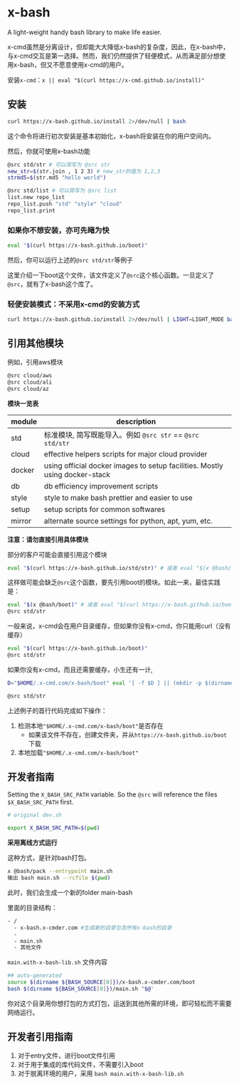 # x-bash

A light-weight handy bash library to make life easier.

x-cmd虽然是分离设计，但却能大大降低x-bash的复杂度，因此，在x-bash中，与x-cmd交互是第一选择。然而，我们仍然提供了轻便模式，从而满足部分想使用x-bash，但又不愿意使用x-cmd的用户。

安装`x-cmd`：`x || eval "$(curl https://x-cmd.github.io/install)"`

## 安装

```bash
curl https://x-bash.github.io/install 2>/dev/null | bash
```

这个命令将进行初次安装是基本初始化，x-bash将安装在你的用户空间内。

然后，你就可使用x-bash功能

```bash
@src std/str # 可以简写为 @src str
new_str=$(str.join , 1 2 3) # new_str的值为 1,2,3
strmd5=$(str.md5 "hello world")

@src std/list # 可以简写为 @src list
list.new repo_list
repo_list.push "std" "style" "cloud"
repo_list.print
```

### 如果你不想安装，亦可先睹为快

```bash
eval "$(curl https://x-bash.github.io/boot)"
```

然后，你可以运行上述的`@src std/str`等例子

这里介绍一下boot这个文件，该文件定义了`@src`这个核心函数。一旦定义了`@src`，就有了x-bash这个库了。

### 轻便安装模式：不采用x-cmd的安装方式

```bash
curl https://x-bash.github.io/install 2>/dev/null | LIGHT=LIGHT_MODE bash
```

## 引用其他模块

例如，引用aws模块

```bash
@src cloud/aws
@src cloud/ali
@src cloud/az
```

**模块一览表**

| module | description |
| --- | --- |
| std | 标准模块, 简写既能导入。例如 `@src str` == `@src std/str` |
| cloud | effective helpers scripts for major cloud provider |
| docker | using official docker images to setup facilities. Mostly using docker-stack |
| db | db efficiency improvement scripts |
| style | style to make bash prettier and easier to use |
| setup | setup scripts for common softwares |
| mirror | alternate source settings for python, apt, yum, etc. |

**注意：请勿直接引用具体模块**

部分的客户可能会直接引用这个模块

```bash
eval "$(curl https://x-bash.github.io/std/str)" # 或者 eval "$(x @bash/std/str)"
```

这样做可能会缺乏`@src`这个函数，要先引用boot的模块。如此一来，最佳实践是：

```bash
eval "$(x @bash/boot)" # 或者 eval "$(curl https://x-bash.github.io/boot)"
@src std/str
```

一般来说，x-cmd会在用户目录缓存，但如果你没有x-cmd，你只能用curl（没有缓存）

```bash
eval "$(curl https://x-bash.github.io/boot)"
@src std/str
```

如果你没有x-cmd，而且还需要缓存，小生还有一计,

```bash
D="$HOME/.x-cmd.com/x-bash/boot" eval '[ -f $D ] || (mkdir -p $(dirname $D) && curl "https://x-bash.github.io/boot" >$D) && source $D'

@src std/str
```

上述例子的首行代码完成如下操作：

1. 检测本地`"$HOME/.x-cmd.com/x-bash/boot"`是否存在
    - 如果该文件不存在，创建文件夹，并从`https://x-bash.github.io/boot`下载
2. 本地加载`"$HOME/.x-cmd.com/x-bash/boot"`


## 开发者指南

Setting the `X_BASH_SRC_PATH` variable. So the `@src` will reference the files `$X_BASH_SRC_PATH` first.

```bash
# original dev.sh

export X_BASH_SRC_PATH=$(pwd)
```

**采用离线方式运行**

这种方式，是针对bash打包。

```bash
x @bash/pack --entrypoint main.sh
输出 bash main.sh --rcfile $(pwd)
```

此时，我们会生成一个新的folder main-bash

里面的目录结构：

```bash
- /
  - x-bash.x-cmder.com #生成新的目录包含所有x-bash的目录
  - 
  - main.sh
  - 其他文件
```

`main.with-x-bash-lib.sh` 文件内容

```bash
## auto-generated
source $(dirname ${BASH_SOURCE[0]})/x-bash.x-cmder.com/boot
bash $(dirname ${BASH_SOURCE[0]})/main.sh "$@'
```

你对这个目录用你想打包的方式打包，运送到其他所需的环境，即可轻松而不需要网络运行。

## 开发者引用指南

1. 对于entry文件，进行boot文件引用
2. 对于用于集成的库代码文件，不需要引入boot
3. 对于脱离环境的用户，采用 `bash main.with-x-bash-lib.sh`
